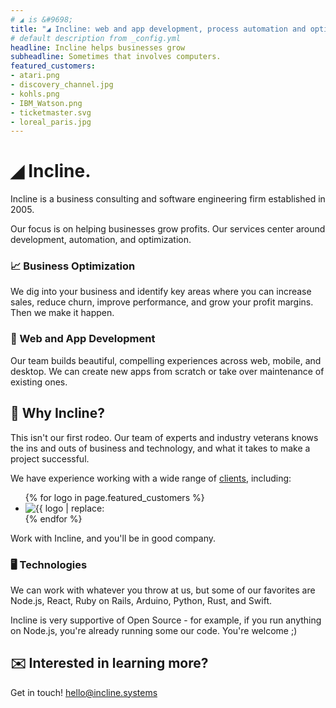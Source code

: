 ```yaml
---
# ◢ is &#9698;
title: "◢ Incline: web and app development, process automation and optimization"
# default description from _config.yml
headline: Incline helps businesses grow
subheadline: Sometimes that involves computers.
featured_customers:
- atari.png
- discovery_channel.jpg
- kohls.png
- IBM_Watson.png
- ticketmaster.svg
- loreal_paris.jpg
---
```

# ◢ Incline.

Incline is a business consulting and software engineering firm established in 2005.

Our focus is on helping businesses grow profits. Our services center around development, automation, and optimization.

<div class="row">
  <div class="col-sm">
    <h3> 📈 Business Optimization</h3>
    <p>We dig into your business and identify key areas where you can increase sales, reduce churn, improve performance, and grow your profit margins. Then we make it happen.</p>
  </div>
  <div class="col-sm">
    <h3> 📱 Web and App Development</h3>
    <p>Our team builds beautiful, compelling experiences across web, mobile, and desktop. We can create new apps from scratch or take over maintenance of existing ones.</p>
  </div>
</div>


## 🦄 Why Incline?

This isn't our first rodeo. Our team of experts and industry veterans knows the ins and outs of business and technology, and what it takes to make a project successful.  

We have experience working with a wide range of <a href="customers.html">clients</a>, including:

<ul class="logos">
{% for logo in page.featured_customers %}
   <li><img src="assets/images/logos/{{ logo }}" alt="{{ logo | replace: "_", " " |  capitalize }}" /></li>
{% endfor %}
</ul>


Work with Incline, and you'll be in good company. 

### 🖥️ Technologies

We can work with whatever you throw at us, but some of our favorites are Node.js, React, Ruby on Rails, Arduino, Python, Rust, and Swift. 

Incline is very supportive of Open Source - for example, if you run anything on Node.js, you're already running some our code. You're welcome  ;)


## ✉️ Interested in learning more?

Get in touch! [hello@incline.systems](mailto:hello@incline.systems)
